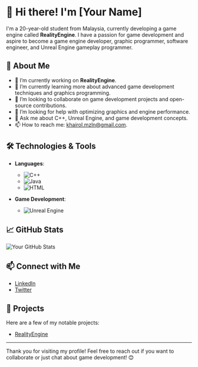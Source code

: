 # 👋 Hi there! I'm [Your Name]

I'm a 20-year-old student from Malaysia, currently developing a game engine called **RealityEngine**. I have a passion for game development and aspire to become a game engine developer, graphic programmer, software engineer, and Unreal Engine gameplay programmer.

## 🌱 About Me

- 🔭 I’m currently working on **RealityEngine**.
- 🌱 I’m currently learning more about advanced game development techniques and graphics programming.
- 👯 I’m looking to collaborate on game development projects and open-source contributions.
- 🤔 I’m looking for help with optimizing graphics and engine performance.
- 💬 Ask me about C++, Unreal Engine, and game development concepts.
- 📫 How to reach me: khairol.mzln@gmail.com.

## 🛠️ Technologies & Tools

- **Languages**: 
  - ![C++](https://img.shields.io/badge/C%2B%2B-00599C?style=flat-square&logo=c%2B%2B&logoColor=white)
  - ![Java](https://img.shields.io/badge/Java-007396?style=flat-square&logo=java&logoColor=white)
  - ![HTML](https://img.shields.io/badge/HTML-E34F26?style=flat-square&logo=html5&logoColor=white)

- **Game Development**: 
  - ![Unreal Engine](https://img.shields.io/badge/Unreal%20Engine-0E1128?style=flat-square&logo=unrealengine&logoColor=white)

## 📈 GitHub Stats

![Your GitHub Stats](https://github-readme-stats.vercel.app/api?username=YourUsername&show_icons=true&theme=radical)

## 📫 Connect with Me

- [LinkedIn](www.linkedin.com/in/khairol-anwar-a64b91231)
- [Twitter](https://twitter.com/eriryuukai)

## 🚀 Projects

Here are a few of my notable projects:

- [RealityEngine](https://github.com/KhxiSaki/RealityEngine)

---

Thank you for visiting my profile! Feel free to reach out if you want to collaborate or just chat about game development! 😊
